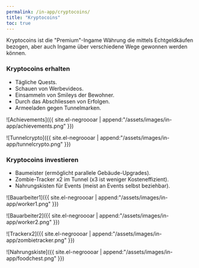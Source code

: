 ```yaml
---
permalink: /in-app/cryptocoins/
title: "Kryptocoins"
toc: true
---
```


Kryptocoins ist die "Premium"-Ingame Währung die mittels Echtgeldkäufen bezogen, aber auch Ingame über verschiedene Wege gewonnen werden können.

### Kryptocoins erhalten

- Tägliche Quests.
- Schauen von Werbevideos.
- Einsammeln von Smileys der Bewohner.
- Durch das Abschliessen von Erfolgen.
- Armeeladen gegen Tunnelmarken.

![Achievements]({{ site.el-negroooar | append:"/assets/images/in-app/achievements.png" }})  

![Tunnelcrypto]({{ site.el-negroooar | append:"/assets/images/in-app/tunnelcrypto.png" }})  


### Kryptocoins investieren

- Baumeister (ermöglicht parallele Gebäude-Upgrades).
- Zombie-Tracker x2 im Tunnel (x3 ist weniger Kosteneffizient).
- Nahrungskisten für Events (meist an Events selbst beziehbar).


![Bauarbeiter1]({{ site.el-negroooar | append:"/assets/images/in-app/worker1.png" }}) 
 
![Bauarbeiter2]({{ site.el-negroooar | append:"/assets/images/in-app/worker2.png" }})  

![Trackerx2]({{ site.el-negroooar | append:"/assets/images/in-app/zombietracker.png" }})  

![Nahrungskiste]({{ site.el-negroooar | append:"/assets/images/in-app/foodchest.png" }})  